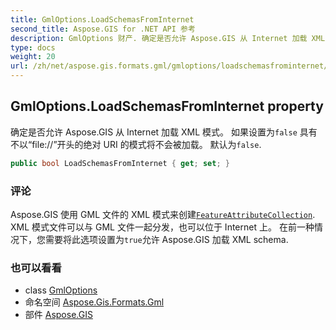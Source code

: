```yaml
---
title: GmlOptions.LoadSchemasFromInternet
second_title: Aspose.GIS for .NET API 参考
description: GmlOptions 财产. 确定是否允许 Aspose.GIS 从 Internet 加载 XML 模式 如果设置为false 具有不以file//开头的绝对 URI 的模式将不会被加载 默认为false.
type: docs
weight: 20
url: /zh/net/aspose.gis.formats.gml/gmloptions/loadschemasfrominternet/
---
```

## GmlOptions.LoadSchemasFromInternet property

确定是否允许 Aspose.GIS 从 Internet 加载 XML 模式。 如果设置为`false` 具有不以“file://”开头的绝对 URI 的模式将不会被加载。 默认为`false`.

```csharp
public bool LoadSchemasFromInternet { get; set; }
```

### 评论

Aspose.GIS 使用 GML 文件的 XML 模式来创建[`FeatureAttributeCollection`](../../../aspose.gis/featureattributecollection/). XML 模式文件可以与 GML 文件一起分发，也可以位于 Internet 上。 在前一种情况下，您需要将此选项设置为`true`允许 Aspose.GIS 加载 XML schema.

### 也可以看看

* class [GmlOptions](../)
* 命名空间 [Aspose.Gis.Formats.Gml](../../gmloptions/)
* 部件 [Aspose.GIS](../../../)


